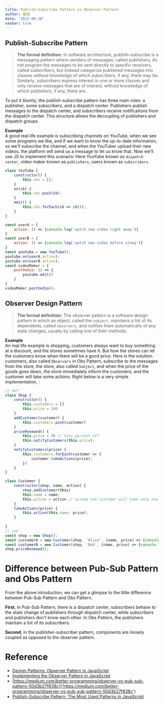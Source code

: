```yaml
---
title: Publish-Subscribe Pattern vs Observer Pattern
author: 曾田
date: '2023-09-28'
navbar: true
---
```




## Publish-Subscribe Pattern
> **The formal definition:** In software architecture, publish–subscribe is a messaging pattern where senders of messages, called publishers, do not program the messages to be sent directly to specific receivers, called subscribers, but instead categorize published messages into classes without knowledge of which subscribers, if any, there may be. Similarly, subscribers express interest in one or more classes and only receive messages that are of interest, without knowledge of which publishers, if any, there are.

To put it bluntly, the publish-subscribe pattern has three main roles: a publisher, some subscribers, and a dispatch center. Publishers publish messages to the dispatch center, and subscribers receive notifications from the dispatch center. This structure allows the decoupling of publishers and dispatch groups

**Example**  
A good real life example is subscribing channels on YouTube, when we see some programs we like, and if we want to know the up-to-date information, so we'll subscribe the channel, and when the YouTuber upload their new videos, the platform will send us a message to let us know that. Now we'll use JS to implement this scenario:
Here YouYube known as `dispatch center`, video maker known as `publishers`, users known as `subscribers`.
```js
class YouTube {
    constructor() {
        this.cbs = [];
    }
    on(cb) {
        this.cbs.push(cb);
    }
    emit() {
        this.cbs.forEach(cb => cb());
    }
}

const userA = {
    action: () => {console.log('watch new video right away')}
}
const userB = {
    action: () => {console.log('watch new video before sleep')}
}
const youtube = new YouTube();
youtube.on(userA.action);
youtube.on(userB.action);
const videoMaker = {
    postVedio: () => {
        youtube.emit()
    }
}
videoMaker.postVedio();
```


## Observer Design Pattern
> **The formal definition:** The observer pattern is a software design pattern in which an object, called the `subject`, maintains a list of its dependents, called `observers`, and notifies them automatically of any state changes, usually by calling one of their methods.

**Example**  
An real life example is shopping, customers always want to buy something at a discount, and the stores sometimes have it. But how the stores can let the customers know when there will be a good price. Here is the solution: customers, also called `Observers` in Obs Pattern, subscribe to the messages from the store, the store, also called `Subject`, and when the price of the goods goes down, the store immediately inform the customers, and the customer will take some actions. Right below is a very simple implementation, :
```js
// def
class Shop {
    constructor() {
        this.customers = []
        this.price = 100
    }
    addCustomer(customer) {
        this.customers.push(customer)
    }
    priceRenewed() {
        this.price = 90 // nity percent off
        this.notifyCustomers(this.price);
    }
    notifyCustomers(price) {
        this.customers.forEach(customer => {
            customer.takeActions(price);
        })
    }
}

class Customer {
    constructor(shop, name, action) {
        shop.addCustomer(this)
        this.name = name;
        this.action = action // assume one customer will take only one action when the price gets renewed
    }
    takeActions(price) {
        this.action(this.name, price);
    }
    
}
// use
const shop = new Shop();
const customerA = new Customer(shop, 'Alice', (name, price) => {console.log(`${name}: it is cheaper, I have to buy it at ${price}`)})
const customerB = new Customer(shop, 'Bob', (name, price) => {console.log(`${name}: ${price} is still expensive, I can't afford it`)})
shop.priceRenewed();
```

# Difference between Pub-Sub Pattern and Obs Pattern

From the above introduction, we can get a glimpse to the little difference between Pub-Sub Pattern and Obs Pattern.

**First**, in Pub-Sub Pattern, there is a dispatch center, subscribers behave to the state change of publishers through dispatch center, while subscribers and publishers don't know each other. In Obs Pattern, the publishers maintain a list of its subscribers.

**Second**, in the publisher-subscriber pattern, components are loosely coupled as opposed to the observer pattern.



# Reference
- [Design Patterns: Observer Pattern in JavaScript]('https://medium.com/javascript-in-plain-english/design-patterns-observer-pattern-in-javascript-b9611827a876')
- [Implementing the Observer Pattern in JavaScript]('https://medium.com/lftechnology/implementing-the-observer-pattern-in-javascript-198ccb62124d')
- [https://medium.com/better-programming/observer-vs-pub-sub-pattern-50d3b27f838c]('https://medium.com/better-programming/observer-vs-pub-sub-pattern-50d3b27f838c')
- [Publish-Subscribe Pattern: The Most Used Patterns in JavaScript]('https://medium.com/frontend-canteen/publish-subscribe-pattern-in-javascript-17bf1e94e83d')